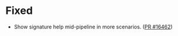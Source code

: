 # Fixed

* Show signature help mid-pipeline in more scenarios. ([PR #16462](https://github.com/dotnet/fsharp/pull/16462))
